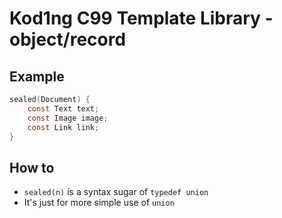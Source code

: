 # Kod1ng C99 Template Library - object/record

## Example

```h
sealed(Document) {
    const Text text;
    const Image image;
    const Link link;
}
```

## How to

- `sealed(n)` is a syntax sugar of `typedef union`
- It's just for more simple use of `union`
